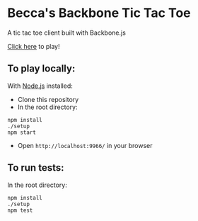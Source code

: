 # Becca's Backbone Tic Tac Toe

A tic tac toe client built with Backbone.js

[Click here](http://beccanelson.is/backbone-ttt) to play!

## To play locally:

With [Node.js](https://nodejs.org/en/) installed: 

+ Clone this repository
+ In the root directory: 
```
npm install
./setup
npm start 
```
+ Open `http://localhost:9966/` in your browser

## To run tests:

In the root directory: 
```
npm install
./setup
npm test
```

